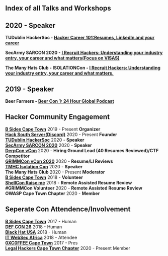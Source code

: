 ## Index of all Talks and Workshops

## 2020 - Speaker 
**TUDublin HackerSoc - [Hacker Career 101:Resumes, LinkedIn and your career](https://github.com/AngusRed/Security-Community-Involvement/tree/master/TUDublin%20HackSoc)**  

**SecArmy SARCON 2020 - [I Recruit Hackers: Understanding your industry entry, your career and what matters(Focus on VISAS)](https://youtu.be/sYLHM-86gGw?t=10963)**  

**The Many Hats Club - ISOLATIONCon - [I Recruit Hackers: Understanding your industry entry, your career and what matters.](https://github.com/AngusRed/Talks/tree/master/TMHC%20ISOLATIONCon)**  


## 2019 - Speaker 
**Beer Farmers  - [Beer Con 1: 24 Hour Global Podcast](https://github.com/AngusRed/Talks/tree/master/BeerCon%201%202019)**   

## Hacker Community Engagement  

**[B Sides Cape Town](https://bsidescapetown.co.za/staff/)**     2019 - Present **Organizer**   
**[Hack South Server(Discord)](https://discord.gg/wgWVpXw)**  2020 - Present **Founder**  
**[TUDublin HackerSoc](http://hackersoc.com/)** 2020  - **Speaker**  
**[SecArmy SARCON 2020](https://community.secarmy.org/sarcon/)**  2020  - **Speaker**  
**[DerpCon vCon](https://twitter.com/DerpConInfosec/status/1255917412743933952?s=20)**  2020  - **Hiring Ground Lead (40 Resumes Reviewed)/CTF Competitor**  
**[GRIMMCon vCon 2020](https://www.grimm-co.com/grimmcon)** 2020  - **Resume/LI Reviews**  
**[TMHC Isolation Con](https://themanyhats.club/the-many-hats-club-presents-isolationcon/)**    2020 - **Speaker**  
**The Many Hats Club**          2020 - Present **Moderator**  
**[B Sides Cape Town](https://bsidescapetown.co.za/past_events/)**           2018 - **Volunteer**  
**[ShellCon Raise me](https://shellcon.io/raiseme/)**            2018 - **Remote Assisted Resume Review**  
**#GRIMMCon Volunteer**         2020 - **Remote Assisted Resume Review**     
**OWASP Cape Town Chapter**     2020 - **Member**  



## Seperate Con Attendence/Involvement

**[B Sides Cape Town](https://bsidescapetown.co.za/)**           2017 - Human  
**[DEF CON 26](https://defcon.org/html/defcon-26/dc-26-index.html)**                  2018 - Human  
**[Black Hat USA](https://www.blackhat.com/us-20/)**               2018 - Human  
**[IT WebSec Africa](https://v2.itweb.co.za/event/itweb/security-summit-2020/)**            2018 - Attendee  
**[0XC0FFEE Cape Town](https://0xc0ffee-cpt.co.za/)**    2017 - Pres  
**[Legal Hackers Cape Town Chapter](https://www.meetup.com/cptlegalhackers/)**      2020 - Present Member


